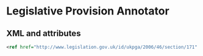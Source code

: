 # Legislative Provision Annotator

## XML and attributes

```xml
<ref href="http://www.legislation.gov.uk/id/ukpga/2006/46/section/171" uk:canonical="2006 c. 46 s. 171" uk:type="legislation">section 171</ref>
```